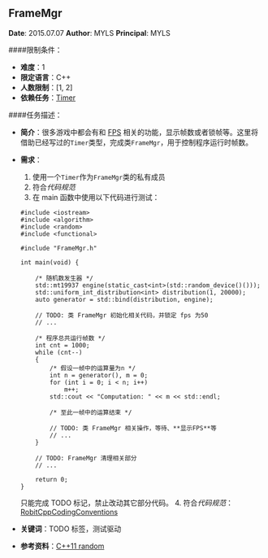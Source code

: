 FrameMgr
---

**Date**: 2015.07.07
**Author**: MYLS
**Principal**: MYLS

####限制条件：

 - **难度**：1
 - **限定语言**：C++
 - **人数限制**：[1, 2]
 - **依赖任务**：[Timer](Timer.md)

####任务描述：
 - **简介**：很多游戏中都会有和 [FPS](https://en.wikipedia.org/wiki/Frame_rate) 相关的功能，显示帧数或者锁帧等。这里将借助已经写过的`Timer`类型，完成类`FrameMgr`，用于控制程序运行时帧数。
 - **需求**：
    1. 使用一个`Timer`作为`FrameMgr`类的私有成员
    2. 符合*代码规范*
    3. 在 main 函数中使用以下代码进行测试：
	```
	#include <iostream>
	#include <algorithm>
	#include <random>
	#include <functional>

	#include "FrameMgr.h"

	int main(void) {

		/* 随机数发生器 */
		std::mt19937 engine(static_cast<int>(std::random_device()()));
		std::uniform_int_distribution<int> distribution(1, 20000);	
		auto generator = std::bind(distribution, engine);

		// TODO: 类 FrameMgr 初始化相关代码，并锁定 fps 为50
		// ...

		/* 程序总共运行帧数 */
		int cnt = 1000;
		while (cnt--)
		{
			/* 假设一帧中的运算量为n */
			int n = generator(), m = 0;
			for (int i = 0; i < n; i++)
				m++;
			std::cout << "Computation: " << m << std::endl;
			
			/* 至此一帧中的运算结束 */

			// TODO: 类 FrameMgr 相关操作，等待、**显示FPS**等
			// ...
		}

		// TODO: FrameMgr 清理相关部分
		// ...
		
		return 0;
	}
	```
    只能完成 TODO 标记，禁止改动其它部分代码。
    4. 符合*代码规范*：[RobitCppCodingConventions](ref/RobitCppCodingConventions.md)

 - **关键词**：TODO 标签，测试驱动
 - **参考资料**：[C++11 random](http://www.cplusplus.com/reference/random/)
